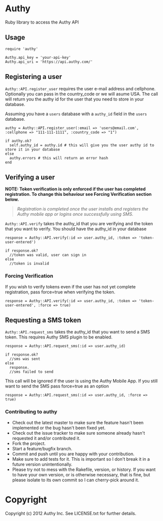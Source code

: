 # Authy

Ruby library to access the Authy API

## Usage

    require 'authy'

    Authy.api_key = 'your-api-key'
    Authy.api_uri = 'https://api.authy.com/'


## Registering a user

`Authy::API.register_user` requires the user e-mail address and cellphone. Optionally you can pass in the country_code or we will asume
USA. The call will return you the authy id for the user that you need to store in your database.

Assuming you have a `users` database with a `authy_id` field in the `users` database.

    authy = Authy::API.register_user(:email => 'users@email.com', :cellphone => "111-111-1111", :country_code => "1")

    if authy.ok?
      self.authy_id = authy.id # this will give you the user authy id to store it in your database
    else
      authy.errors # this will return an error hash
    end


## Verifying a user


__NOTE: Token verification is only enforced if the user has completed registration. To change this behaviour see Forcing Verification section below.__  
   
   >*Registration is completed once the user installs and registers the Authy mobile app or logins once successfully using SMS.*

`Authy::API.verify` takes the authy_id that you are verifying and the token that you want to verify. You should have the authy_id in your database

    response = Authy::API.verify(:id => user.authy_id, :token => 'token-user-entered')

    if response.ok?
      //token was valid, user can sign in
    else
      //token is invalid

### Forcing Verification

If you wish to verify tokens even if the user has not yet complete registration, pass force=true when verifying the token.

    response = Authy::API.verify(:id => user.authy_id, :token => 'token-user-entered', :force => true)

## Requesting a SMS token

`Authy::API.request_sms` takes the authy_id that you want to send a SMS token. This requires Authy SMS plugin to be enabled.

    response = Authy::API.request_sms(:id => user.authy_id)

    if response.ok?
      //sms was sent
    else
      response.
      //sms failed to send


This call will be ignored if the user is using the Authy Mobile App. If you still want to send
the SMS pass force=true as an option

    response = Authy::API.request_sms(:id => user.authy_id, :force => true)


### Contributing to authy

* Check out the latest master to make sure the feature hasn't been implemented or the bug hasn't been fixed yet.
* Check out the issue tracker to make sure someone already hasn't requested it and/or contributed it.
* Fork the project.
* Start a feature/bugfix branch.
* Commit and push until you are happy with your contribution.
* Make sure to add tests for it. This is important so I don't break it in a future version unintentionally.
* Please try not to mess with the Rakefile, version, or history. If you want to have your own version, or is otherwise necessary, that is fine, but please isolate to its own commit so I can cherry-pick around it.

Copyright
== 

Copyright (c) 2012 Authy Inc. See LICENSE.txt for
further details.
